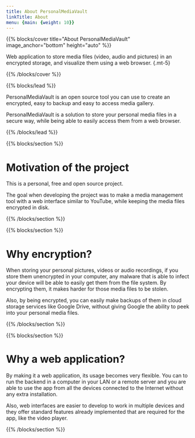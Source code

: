 ```yaml
---
title: About PersonalMediaVault
linkTitle: About
menu: {main: {weight: 10}}
---
```


{{% blocks/cover title="About PersonalMediaVault" image_anchor="bottom" height="auto" %}}

Web application to store media files (video, audio and pictures) in an encrypted storage, and visualize them using a web browser.
{.mt-5}

{{% /blocks/cover %}}

{{% blocks/lead %}}

PersonalMediaVault is an open source tool you can use to create
an encrypted, easy to backup and easy to access media gallery.

PersonalMediaVault is a solution to store your personal media files in a secure way, 
while being able to easily access them from a web browser.

{{% /blocks/lead %}}

{{% blocks/section %}}

# Motivation of the project

This is a personal, free and open source project.

The goal when developing the project was to make a media management tool with a web interface similar to YouTube,
while keeping the media files encrypted in disk.



{{% /blocks/section %}}

{{% blocks/section %}}

# Why encryption?

When storing your personal pictures, videos or audio recordings, if you store them unencrypted in your computer, any malware that is able to infect your device will be able to easily get them from the file system. By encrypting them, it makes harder for those media files to be stolen. 

Also, by being encrypted, you can easily make backups of them in cloud storage services like Google Drive, without giving Google the ability to peek into your personal media files.

{{% /blocks/section %}}

{{% blocks/section %}}

# Why a web application?

By making it a web application, its usage becomes very flexible. You can to run the backend in a computer in your LAN or a remote server and you are able to use the app from all the devices connected to the Internet without any extra installation. 

Also, web interfaces are easier to develop to work in multiple devices and they offer standard features already implemented that are required for the app, like the video player.

{{% /blocks/section %}}